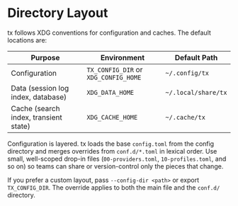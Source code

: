 # Directory Layout

tx follows XDG conventions for configuration and caches. The default locations are:

| Purpose | Environment | Default Path |
| --- | --- | --- |
| Configuration | `TX_CONFIG_DIR` or `XDG_CONFIG_HOME` | `~/.config/tx` |
| Data (session log index, database) | `XDG_DATA_HOME` | `~/.local/share/tx` |
| Cache (search index, transient state) | `XDG_CACHE_HOME` | `~/.cache/tx` |

Configuration is layered. tx loads the base `config.toml` from the config directory and merges overrides from `conf.d/*.toml` in lexical order. Use small, well-scoped drop-in files (`00-providers.toml`, `10-profiles.toml`, and so on) so teams can share or version-control only the pieces that change.

If you prefer a custom layout, pass `--config-dir <path>` or export `TX_CONFIG_DIR`. The override applies to both the main file and the `conf.d/` directory.
